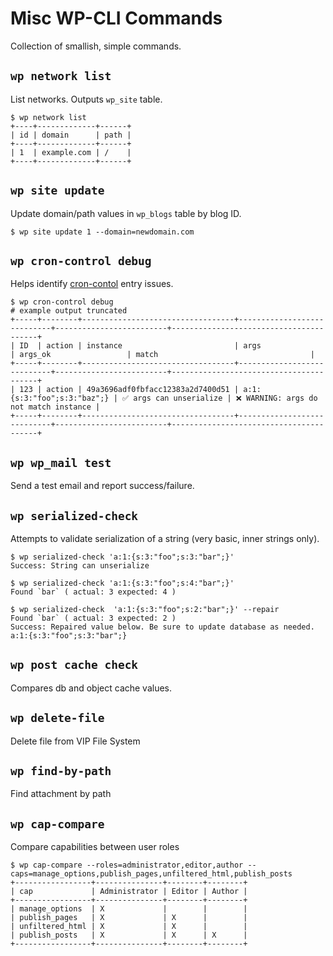 # Misc WP-CLI Commands

Collection of smallish, simple commands.

## `wp network list`

List networks. Outputs `wp_site` table.

```
$ wp network list
+----+-------------+------+
| id | domain      | path |
+----+-------------+------+
| 1  | example.com | /    |
+----+-------------+------+
```

## `wp site update`

Update domain/path values in `wp_blogs` table by blog ID.

```
$ wp site update 1 --domain=newdomain.com
```

## `wp cron-control debug`

Helps identify [cron-contol](https://github.com/Automattic/Cron-Control) entry issues.

```
$ wp cron-control debug
# example output truncated
+-----+--------+----------------------------------+----------------------------+-------------------------+----------------------------------------+
| ID  | action | instance                         | args                       | args_ok                 | match                                  |
+-----+--------+----------------------------------+----------------------------+-------------------------+----------------------------------------+
| 123 | action | 49a3696adf0fbfacc12383a2d7400d51 | a:1:{s:3:"foo";s:3:"baz";} | ✅ args can unserialize | ❌ WARNING: args do not match instance |
+-----+--------+----------------------------------+----------------------------+-------------------------+----------------------------------------+
```

## `wp wp_mail test`

Send a test email and report success/failure.

## `wp serialized-check`

Attempts to validate serialization of a string (very basic, inner strings only).

```
$ wp serialized-check 'a:1:{s:3:"foo";s:3:"bar";}'
Success: String can unserialize

$ wp serialized-check 'a:1:{s:3:"foo";s:4:"bar";}'
Found `bar` ( actual: 3 expected: 4 )

$ wp serialized-check  'a:1:{s:3:"foo";s:2:"bar";}' --repair
Found `bar` ( actual: 3 expected: 2 )
Success: Repaired value below. Be sure to update database as needed.
a:1:{s:3:"foo";s:3:"bar";}
```

## `wp post cache check`

Compares db and object cache values.

## `wp delete-file`

Delete file from VIP File System

## `wp find-by-path`

Find attachment by path

## `wp cap-compare`

Compare capabilities between user roles

```
$ wp cap-compare --roles=administrator,editor,author --caps=manage_options,publish_pages,unfiltered_html,publish_posts
+-----------------+---------------+--------+--------+
| cap             | Administrator | Editor | Author |
+-----------------+---------------+--------+--------+
| manage_options  | X             |        |        |
| publish_pages   | X             | X      |        |
| unfiltered_html | X             | X      |        |
| publish_posts   | X             | X      | X      |
+-----------------+---------------+--------+--------+
```
